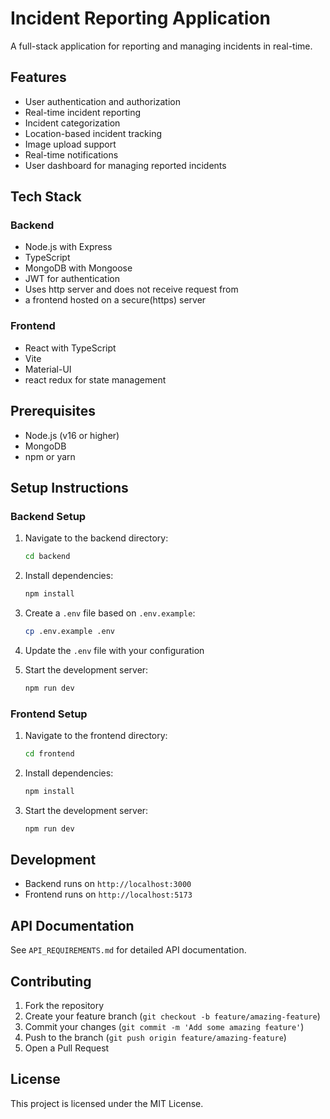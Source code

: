 # Incident Reporting Application

A full-stack application for reporting and managing incidents in real-time.

## Features

- User authentication and authorization
- Real-time incident reporting
- Incident categorization
- Location-based incident tracking
- Image upload support
- Real-time notifications
- User dashboard for managing reported incidents

## Tech Stack

### Backend

- Node.js with Express
- TypeScript
- MongoDB with Mongoose
- JWT for authentication
- Uses http server and does not receive request from
-  a frontend hosted on a secure(https) server

### Frontend

- React with TypeScript
- Vite
- Material-UI
- react redux for state management

## Prerequisites

- Node.js (v16 or higher)
- MongoDB
- npm or yarn

## Setup Instructions

### Backend Setup

1. Navigate to the backend directory:

   ```bash
   cd backend
   ```

2. Install dependencies:

   ```bash
   npm install
   ```

3. Create a `.env` file based on `.env.example`:

   ```bash
   cp .env.example .env
   ```

4. Update the `.env` file with your configuration

5. Start the development server:
   ```bash
   npm run dev
   ```

### Frontend Setup

1. Navigate to the frontend directory:

   ```bash
   cd frontend
   ```

2. Install dependencies:

   ```bash
   npm install
   ```

3. Start the development server:
   ```bash
   npm run dev
   ```

## Development

- Backend runs on `http://localhost:3000`
- Frontend runs on `http://localhost:5173`

## API Documentation

See `API_REQUIREMENTS.md` for detailed API documentation.

## Contributing

1. Fork the repository
2. Create your feature branch (`git checkout -b feature/amazing-feature`)
3. Commit your changes (`git commit -m 'Add some amazing feature'`)
4. Push to the branch (`git push origin feature/amazing-feature`)
5. Open a Pull Request

## License

This project is licensed under the MIT License.
